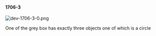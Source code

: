 #### 1706-3
![dev-1706-3-0.png](https://github.com/lil-lab/nlvr/raw/master/nlvr/dev/images/0/dev-1706-3-0.png "dev-1706-3-0.png")

One of the grey box has exactly three objects one of which is a circle